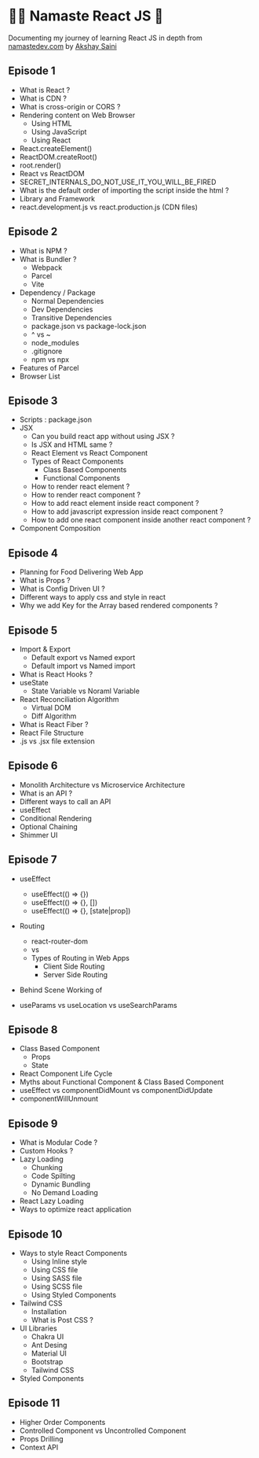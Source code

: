 # 🙏🏼 Namaste React JS 🚀

Documenting my journey of learning React JS in depth from [namastedev.com](https://namastedev.com) by [Akshay Saini](https://www.youtube.com/@akshaymarch7)

## Episode 1

- What is React ?
- What is CDN ?
- What is cross-origin or CORS ?
- Rendering content on Web Browser
  - Using HTML
  - Using JavaScript
  - Using React
- React.createElement()
- ReactDOM.createRoot()
- root.render()
- React vs ReactDOM
- SECRET_INTERNALS_DO_NOT_USE_IT_YOU_WILL_BE_FIRED
- What is the default order of importing the script inside the html ?
- Library and Framework
- react.development.js vs react.production.js (CDN files)

## Episode 2

- What is NPM ?
- What is Bundler ?
  - Webpack
  - Parcel
  - Vite
- Dependency / Package
  - Normal Dependencies
  - Dev Dependencies
  - Transitive Dependencies
  - package.json vs package-lock.json
  - ^ vs ~
  - node_modules
  - .gitignore
  - npm vs npx
- Features of Parcel
- Browser List

## Episode 3

- Scripts : package.json
- JSX
  - Can you build react app without using JSX ?
  - Is JSX and HTML same ?
  - React Element vs React Component
  - Types of React Components
    - Class Based Components
    - Functional Components
  - How to render react element ?
  - How to render react component ?
  - How to add react element inside react component ?
  - How to add javascript expression inside react component ?
  - How to add one react component inside another react component ?
- Component Composition

## Episode 4

- Planning for Food Delivering Web App
- What is Props ?
- What is Config Driven UI ?
- Different ways to apply css and style in react
- Why we add Key for the Array based rendered components ?

## Episode 5

- Import & Export
  - Default export vs Named export
  - Default import vs Named import
- What is React Hooks ?
- useState
  - State Variable vs Noraml Variable
- React Reconciliation Algorithm
  - Virtual DOM
  - Diff Algorithm
- What is React Fiber ?
- React File Structure
- .js vs .jsx file extension

## Episode 6

- Monolith Architecture vs Microservice Architecture
- What is an API ?
- Different ways to call an API
- useEffect
- Conditional Rendering
- Optional Chaining
- Shimmer UI

## Episode 7

- useEffect

  - useEffect(() => {})
  - useEffect(() => {}, [])
  - useEffect(() => {}, [state|prop])

- Routing
  - react-router-dom
  - <a> vs <Link>
  - Types of Routing in Web Apps
    - Client Side Routing
    - Server Side Routing
- Behind Scene Working of <Link>
- useParams vs useLocation vs useSearchParams

## Episode 8

- Class Based Component
  - Props
  - State
- React Component Life Cycle
- Myths about Functional Component & Class Based Component
- useEffect vs componentDidMount vs componentDidUpdate
- componentWillUnmount

## Episode 9

- What is Modular Code ?
- Custom Hooks ?
- Lazy Loading
  - Chunking
  - Code Spilting
  - Dynamic Bundling
  - No Demand Loading
- React Lazy Loading
- Ways to optimize react application

## Episode 10

- Ways to style React Components
  - Using Inline style
  - Using CSS file
  - Using SASS file
  - Using SCSS file
  - Using Styled Components
- Tailwind CSS
  - Installation
  - What is Post CSS ?
- UI Libraries
  - Chakra UI
  - Ant Desing
  - Material UI
  - Bootstrap
  - Tailwind CSS
- Styled Components

## Episode 11

- Higher Order Components
- Controlled Component vs Uncontrolled Component
- Props Drilling
- Context API
